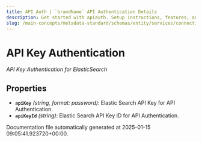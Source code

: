```yaml
---
title: API Auth | `brandName` API Authentication Details
description: Get started with apiauth. Setup instructions, features, and configuration details inside.
slug: /main-concepts/metadata-standard/schemas/entity/services/connections/search/elasticsearch/apiauth
---
```


# API Key Authentication

*API Key Authentication for ElasticSearch*

## Properties

- **`apiKey`** *(string, format: password)*: Elastic Search API Key for API Authentication.
- **`apiKeyId`** *(string)*: Elastic Search API Key ID for API Authentication.


Documentation file automatically generated at 2025-01-15 09:05:41.923720+00:00.
